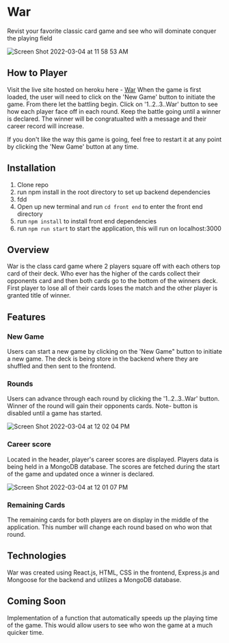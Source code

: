 # War
Revist your favorite classic card game and see who will dominate conquer the playing field

![Screen Shot 2022-03-04 at 11 58 53 AM](https://user-images.githubusercontent.com/66323451/156806632-0205c60a-0019-4ed8-a809-fd52598c8c41.png)

## How to Player
Visit the live site hosted on heroku here - [War](https://war-cardsgame.herokuapp.com/) 
When the game is first loaded, the user will need to click on the 'New Game' button to initiate the game. From there let the battling begin. Click on '1..2..3..War' button to see how each player face off in each round. Keep the battle going until a winner is declared. The winner will be congratualted with a message and their career record will increase.

If you don't like the way this game is going, feel free to restart it at any point by clicking the 'New Game' button at any time.


## Installation
1. Clone repo
2. run npm install in the root directory to set up backend dependencies
3. fdd
4. Open up new terminal and run `cd front end` to enter the front end directory
5. run `npm install` to install front end dependencies
6. run `npm run start` to start the application, this will run on localhost:3000

## Overview

War is the class card game where 2 players square off with each others top card of their deck. Who ever has the higher of the cards collect their opponents card and then both cards go to the bottom of the winners deck. First player to lose all of their cards loses the match and the other player is granted title of winner.

## Features

### New Game
Users can start a new game by clicking on the 'New Game" button to initiate a new game. The deck is being store in the backend where they are shuffled and then sent to the frontend.

### Rounds
Users can advance through each round by clicking the '1..2..3..War' button. Winner of the round will gain their opponents cards. Note- button is disabled until a game has started.

![Screen Shot 2022-03-04 at 12 02 04 PM](https://user-images.githubusercontent.com/66323451/156807125-724c8019-31f1-4647-b990-32425e624f16.png)

### Career score
Located in the header, player's career scores are displayed. Players data is being held in a MongoDB database. The scores are fetched during the start of the game and updated once a winner is declared.

![Screen Shot 2022-03-04 at 12 01 07 PM](https://user-images.githubusercontent.com/66323451/156806909-019e625e-ddce-4f60-995e-4a0ef02d7080.png)


### Remaining Cards
The remaining cards for both players are on display in the middle of the application. This number will change each round based on who won that round.



## Technologies

War was created using React.js, HTML, CSS in the frontend, Express.js and Mongoose for the backend and utilizes a MongoDB database.

## Coming Soon

Implementation of a function that automatically speeds up the playing time of the game. This would allow users to see who won the game at a much quicker time.
